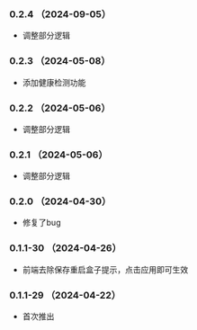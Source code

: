 ### 0.2.4 （2024-09-05）

- 调整部分逻辑

### 0.2.3 （2024-05-08）

- 添加健康检测功能

### 0.2.2 （2024-05-06）

- 调整部分逻辑

### 0.2.1 （2024-05-06）

- 调整部分逻辑

### 0.2.0 （2024-04-30）

- 修复了bug

### 0.1.1-30 （2024-04-26）

- 前端去除保存重启盒子提示，点击应用即可生效

### 0.1.1-29 （2024-04-22）

- 首次推出
